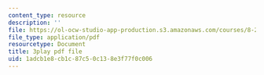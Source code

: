 ```yaml
---
content_type: resource
description: ''
file: https://ol-ocw-studio-app-production.s3.amazonaws.com/courses/8-20-introduction-to-special-relativity-january-iap-2021/1adcb1e8cb1c87c50c138e3f77f0c006_S1CREXGfvE.pdf
file_type: application/pdf
resourcetype: Document
title: 3play pdf file
uid: 1adcb1e8-cb1c-87c5-0c13-8e3f77f0c006
---
```

